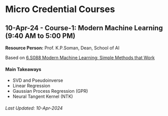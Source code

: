 # Micro Credential Courses

## 10-Apr-24 - Course-1: Modern Machine Learning (9:40 AM to 5:00 PM)
**Resource Person:** Prof. K.P.Soman, Dean, School of AI

Based on [6.S088 Modern Machine Learning: Simple Methods that Work](https://web.mit.edu/modernml/course/)

#### Main Takeaways
- SVD and Pseudoinverse
- Linear Regression
- Gaussian Process Regression (GPR)
- Neural Tangent Kernel (NTK)

###### Last Updated: 10-Apr-2024
